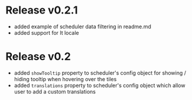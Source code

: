 # Release v0.2.1

- added example of scheduler data filtering in readme.md
- added support for lt locale

# Release v0.2

- added `showTooltip` property to scheduler's config object for showing / hiding tooltip when hovering over the tiles
- added `translations` property to scheduler's config object which allow user to add a custom translations
